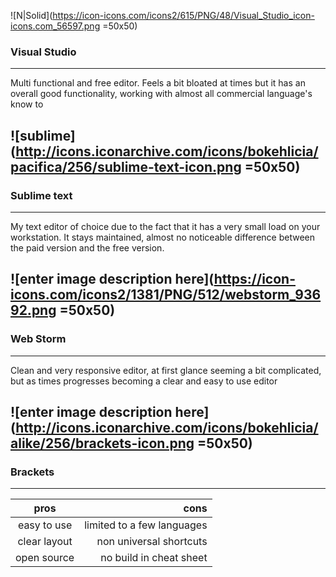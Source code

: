 
![N|Solid](https://icon-icons.com/icons2/615/PNG/48/Visual_Studio_icon-icons.com_56597.png =50x50)
### Visual Studio 
---
Multi functional and  free editor.
Feels a bit bloated at times but it has an overall good functionality, 
working with almost all commercial language's know to 

![sublime](http://icons.iconarchive.com/icons/bokehlicia/pacifica/256/sublime-text-icon.png =50x50) 
---
### Sublime text
---
My text editor of choice due to the fact that it has a very small load on your workstation.
It stays maintained,
almost no noticeable difference between the paid version and the free version.

![enter image description here](https://icon-icons.com/icons2/1381/PNG/512/webstorm_93692.png =50x50)
---
### Web Storm
---
Clean and very responsive editor, at first glance seeming a bit complicated, but as times progresses becoming a clear and easy to use editor

![enter image description here](http://icons.iconarchive.com/icons/bokehlicia/alike/256/brackets-icon.png =50x50)
---
### Brackets
---

 
 | pros | cons |
|:--------:| -------------:|
| easy to use | limited to a few languages
clear layout | non universal shortcuts
open source | no build in cheat sheet 



<!--stackedit_data:
eyJoaXN0b3J5IjpbLTE1NzQ3ODg2NF19
-->